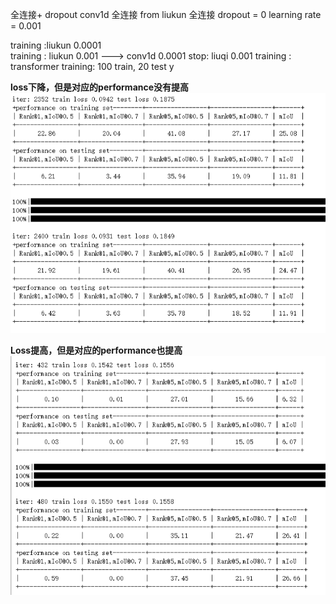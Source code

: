 全连接+ dropout
conv1d
全连接 from liukun
全连接 dropout = 0
learning rate = 0.001


training :liukun 0.0001    
training : liukun  0.001  ---> conv1d 0.0001
stop: liuqi 0.001
training : transformer
training: 100 train, 20 test  y


**loss下降，但是对应的performance没有提高**
![mlp](https://raw.githubusercontent.com/LIUQI-creat/pic/main/20221028154001.png)

**Loss提高，但是对应的performance也提高**
![](https://raw.githubusercontent.com/LIUQI-creat/pic/main/20221028155221.png)


<!--stackedit_data:
eyJoaXN0b3J5IjpbLTEyMTM4OTQwMTgsLTE5MDk2MzYwMjgsLT
E1MDk2MTU4OTUsODk4NjkzNDUxLC04NDA0OTM3MzZdfQ==
-->